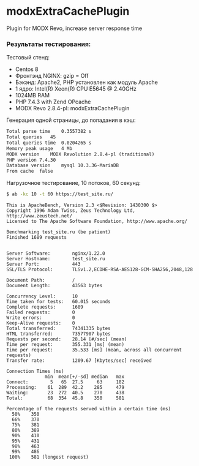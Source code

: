 # modxExtraCachePlugin
Plugin for MODX Revo, increase server response time 


### Результаты тестирования:
Тестовый стенд: 
+ Centos 8
+ Фронтэнд NGINX: gzip = Off
+ Бэкэнд: Apache2, PHP установлен как модуль Apache
+ 1 ядро: Intel(R) Xeon(R) CPU E5645 @ 2.40GHz
+ 1024MB RAM
+ PHP 7.4.3 with Zend OPcache
+ MODX Revo 2.8.4-pl: modxExtraCachePlugin

Генерация одной страницы, до попадания в кэш:
```html
Total parse time	0.3557382 s
Total queries	45
Total queries time	0.0204265 s
Memory peak usage	4 Mb
MODX version	MODX Revolution 2.8.4-pl (traditional)
PHP version	7.4.30
Database version	mysql 10.3.36-MariaDB
From cache	false
```

Нагрузочное тестирование, 10 потоков, 60 секунд:
```bash
$ ab -kc 10 -t 60 https://test_site.ru/
```

```
This is ApacheBench, Version 2.3 <$Revision: 1430300 $>
Copyright 1996 Adam Twiss, Zeus Technology Ltd, http://www.zeustech.net/
Licensed to The Apache Software Foundation, http://www.apache.org/

Benchmarking test_site.ru (be patient)
Finished 1689 requests


Server Software:        nginx/1.22.0
Server Hostname:        test_site.ru
Server Port:            443
SSL/TLS Protocol:       TLSv1.2,ECDHE-RSA-AES128-GCM-SHA256,2048,128

Document Path:          /
Document Length:        43563 bytes

Concurrency Level:      10
Time taken for tests:   60.015 seconds
Complete requests:      1689
Failed requests:        0
Write errors:           0
Keep-Alive requests:    0
Total transferred:      74341335 bytes
HTML transferred:       73577907 bytes
Requests per second:    28.14 [#/sec] (mean)
Time per request:       355.331 [ms] (mean)
Time per request:       35.533 [ms] (mean, across all concurrent requests)
Transfer rate:          1209.67 [Kbytes/sec] received

Connection Times (ms)
              min  mean[+/-sd] median   max
Connect:        5   65  27.5     63     182
Processing:    61  289  42.2    285     479
Waiting:       23  272  40.5    270     438
Total:         68  354  45.8    350     581

Percentage of the requests served within a certain time (ms)
  50%    350
  66%    370
  75%    381
  80%    389
  90%    410
  95%    431
  98%    463
  99%    486
 100%    581 (longest request)
```
